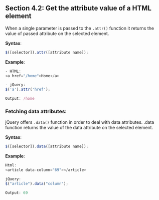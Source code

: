 ## Section 4.2: Get the attribute value of a HTML element

When a single parameter is passed to the `.attr()` function it returns the value of passed attribute on the selected element.

**Syntax**:
```js
$([selector]).attr([attribute name]);
```

**Example**:
```js
- HTML:
<a href="/home">Home</a>

- jQuery:
$('a').attr('href');

Output: /home
```

### Fetching data attributes:

jQuery offers `.data()` function in order to deal with data attributes. .data function returns the value of the data attribute on the selected element.

**Syntax**:
```js
$([selector]).data([attribute name]);
```

**Example**:
```js
Html:
<article data-column="69"></article>

jQuery:
$("article").data("column");

Output: 69
```
